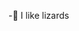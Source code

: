 -🦎 I like lizards

<!---
DoctorLouWho/DoctorLouWho is a ✨ special ✨ repository because its `README.md` (this file) appears on your GitHub profile.
You can click the Preview link to take a look at your changes.
--->
